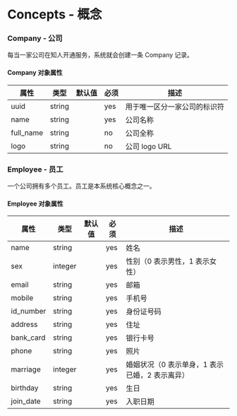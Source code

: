 # Concepts - 概念

### Company - 公司

每当一家公司在知人开通服务，系统就会创建一条 Company 记录。

#### Company 对象属性

属性      | 类型   | 默认值 | 必须 | 描述
----------|--------|--------|------|------------------------------|
uuid      | string |        | yes  | 用于唯一区分一家公司的标识符
name      | string |        | yes  | 公司名称
full_name | string |        | no   | 公司全称
logo      | string |        | no   | 公司 logo URL

### Employee - 员工

一个公司拥有多个员工。员工是本系统核心概念之一。

#### Employee 对象属性

属性      | 类型    | 默认值 | 必须 | 描述
----------|---------|--------|------|------------------------------------------------|
name      | string  |        | yes  | 姓名
sex       | integer |        | yes  | 性别（0 表示男性，1 表示女性）
email     | string  |        | yes  | 邮箱
mobile    | string  |        | yes  | 手机号
id_number | string  |        | yes  | 身份证号码
address   | string  |        | yes  | 住址
bank_card | string  |        | yes  | 银行卡号
phone     | string  |        | yes  | 照片
marriage  | integer |        | yes  | 婚姻状况（0 表示单身，1 表示已婚，2 表示离异）
birthday  | string  |        | yes  | 生日
join_date | string  |        | yes  | 入职日期

